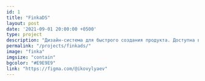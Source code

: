 ```yaml
---
id: 1
title: "FinkaDS"
layout: post
date: '2021-09-01 20:00:00 +0500'
type: project
description: "Дизайн-система для быстрого создания продукта. Доступна в Фигме"
permalink: "/projects/finkads/"
image: "finka"
imgsize: "contain"
bgcolor: "#E9E9E9"
link: "https://figma.com/@ikovylyaev"
---
```

